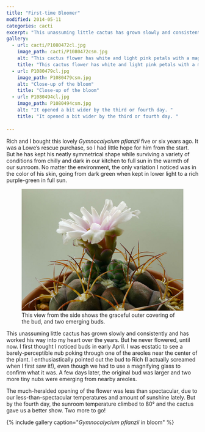 ```yaml
---
title: "First-time Bloomer"
modified: 2014-05-11
categories: cacti
excerpt: "This unassuming little cactus has grown slowly and consistently and has worked his way into my heart over the years."
gallery:
  - url: cacti/P1080472cl.jpg
    image_path: cacti/P1080472csm.jpg
    alt: "This cactus flower has white and light pink petals with a magenta center."
    title: "This cactus flower has white and light pink petals with a magenta center."
  - url: P1080479cl.jpg
    image_path: P1080479csm.jpg
    alt: "Close-up of the bloom"
    title: "Close-up of the bloom"
  - url: P1080494cl.jpg
    image_path: P1080494csm.jpg
    alt: "It opened a bit wider by the third or fourth day. "
    title: "It opened a bit wider by the third or fourth day. "

---
```


Rich and I bought this lovely *Gymnocalycium pflanzii* five or six years ago. It was a Lowe’s rescue purchase, so I had little hope for him from the start. But he has kept his neatly symmetrical shape while surviving a variety of conditions from chilly and dark in our kitchen to full sun in the warmth of our sunroom. No matter the environment, the only variation I noticed was in the color of his skin, going from dark green when kept in lower light to a rich purple-green in full sun.

<figure>
  <a href="../../images/P1080505cl.jpg" title="This view from the side shows the graceful outer covering of the bud, and two emerging buds."><img src="../../images/P1080505b.jpg" title="This view from the side shows the graceful outer covering of the bud, and two emerging buds."></a>
  <figcaption>This view from the side shows the graceful outer covering of the bud, and two emerging buds.</figcaption>
</figure>

This unassuming little cactus has grown slowly and consistently and has worked his way into my heart over the years. But he never flowered, until now. I first thought I noticed buds in early April. I was ecstatic to see a barely-perceptible nub poking through one of the areoles near the center of the plant. I enthusiastically pointed out the bud to Rich (I actually screamed when I first saw it!), even though we had to use a magnifying glass to confirm what it was. A few days later, the original bud was larger and two more tiny nubs were emerging from nearby areoles.

The much-heralded opening of the flower was less than spectacular, due to our less-than-spectacular temperatures and amount of sunshine lately. But by the fourth day, the sunroom temperature climbed to 80° and the cactus gave us a better show. Two more to go!

{% include gallery caption="*Gymnocalycium pflanzii* in bloom" %}
